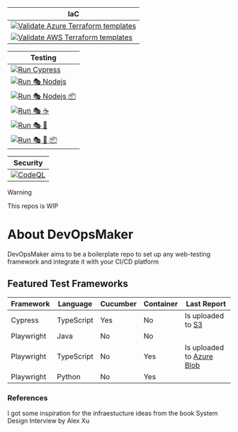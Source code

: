| IaC                                                                                                                                                                                                             |
| --------------------------------------------------------------------------------------------------------------------------------------------------------------------------------------------------------------- |
| [![Validate Azure Terraform templates](https://github.com/nilgaar/DevOpsMaker/actions/workflows/deploy_azure_vpc.yml/badge.svg)](https://github.com/nilgaar/DevOpsMaker/actions/workflows/deploy_azure_vpc.yml) |
| [![Validate AWS Terraform templates](https://github.com/nilgaar/DevOpsMaker/actions/workflows/deploy_aws_vpc.yml/badge.svg)](https://github.com/nilgaar/DevOpsMaker/actions/workflows/deploy_aws_vpc.yml)       |

| Testing                                                                                                                                                                                                                               |
| ------------------------------------------------------------------------------------------------------------------------------------------------------------------------------------------------------------------------------------- |
| [![Run Cypress](https://github.com/nilgaar/DevOpsMaker/actions/workflows/cypress.yml/badge.svg)](https://github.com/nilgaar/DevOpsMaker/actions/workflows/cypress.yml)                                                                |
| [![Run 🎭 Nodejs](https://github.com/nilgaar/DevOpsMaker/actions/workflows/%F0%9F%8E%AD_nodejs.yml/badge.svg)](https://github.com/nilgaar/DevOpsMaker/actions/workflows/%F0%9F%8E%AD_nodejs.yml)                                      |
| [![Run 🎭 Nodejs 📦](https://github.com/nilgaar/DevOpsMaker/actions/workflows/%F0%9F%8E%AD_nodejs_%F0%9F%93%A6.yml/badge.svg)](https://github.com/nilgaar/DevOpsMaker/actions/workflows/%F0%9F%8E%AD_nodejs_%F0%9F%93%A6.yml)         |
| [![Run 🎭 ☕️](https://github.com/nilgaar/DevOpsMaker/actions/workflows/%F0%9F%8E%AD_%E2%98%95%EF%B8%8F.yml/badge.svg)](https://github.com/nilgaar/DevOpsMaker/actions/workflows/%F0%9F%8E%AD_%E2%98%95%EF%B8%8F.yml)                 |
| [![Run 🎭 🐍](https://github.com/nilgaar/DevOpsMaker/actions/workflows/%F0%9F%8E%AD_%F0%9F%90%8D.yml/badge.svg)](https://github.com/nilgaar/DevOpsMaker/actions/workflows/%F0%9F%8E%AD_%F0%9F%90%8D.yml)                              |
| [![Run 🎭 🐍 📦](https://github.com/nilgaar/DevOpsMaker/actions/workflows/%F0%9F%8E%AD_%F0%9F%90%8D_%F0%9F%93%A6.yml/badge.svg)](https://github.com/nilgaar/DevOpsMaker/actions/workflows/%F0%9F%8E%AD_%F0%9F%90%8D_%F0%9F%93%A6.yml) |

| Security                                                                                                                                                        |
| --------------------------------------------------------------------------------------------------------------------------------------------------------------- |
| [![CodeQL](https://github.com/nilgaar/DevOpsMaker/actions/workflows/codeql.yml/badge.svg)](https://github.com/nilgaar/DevOpsMaker/actions/workflows/codeql.yml) |

> [!WARNING]
> This repos is WIP

# About DevOpsMaker

DevOpsMaker aims to be a boilerplate repo to set up any web-testing framework and integrate it with your CI/CD platform

## Featured Test Frameworks

| Framework  | Language   | Cucumber | Container | Last Report                                                                                         |
| ---------- | ---------- | -------- | --------- | --------------------------------------------------------------------------------------------------- |
| Cypress    | TypeScript | Yes      | No        | Is uploaded to [S3](https://s3.eu-north-1.amazonaws.com/cypress.reports/KSNFRk8zp/mochawesome.html) |
| Playwright | Java       | No       | No        |                                                                                                     |
| Playwright | TypeScript | No       | Yes       | Is uploaded to [Azure Blob](https://makerreportuploads.blob.core.windows.net/reports/index.html)    |
| Playwright | Python     | No       | Yes       |                                                                                                     |

### References

I got some inspiration for the infraestucture ideas from the book System Design Interview by Alex Xu
